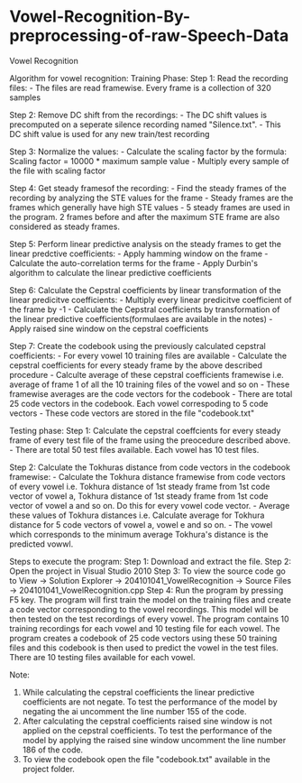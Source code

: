 # Vowel-Recognition-By-preprocessing-of-raw-Speech-Data
 Vowel Recognition

Algorithm for vowel recognition:
Training Phase:
Step 1: Read the recording files:
	- The files are read framewise. Every frame is a collection of 320 samples

Step 2: Remove DC shift from the recordings: 
	- The DC shift values is precomputed on a seperate silence recording named "Silence.txt". 
	- This DC shift value is used for any new train/test recording

Step 3: Normalize the values:
	- Calculate the scaling factor by the formula: Scaling factor = 10000 * maximum sample value
	- Multiply every sample of the file with scaling factor

Step 4: Get steady framesof the recording:
	- Find the steady frames of the recording by analyzing the STE values for the frame
	- Steady frames are the frames which generally have high STE values
	- 5 steady frames are used in the program. 2 frames before and after the maximum STE frame are also considered as steady frames.

Step 5: Perform linear predictive analysis on the steady frames to get the linear predctive coefficients:
	- Apply hamming window on the frame
	- Calculate the auto-correlation terms for the frame
	- Apply Durbin's algorithm to calculate the linear predictive coefficients

Step 6: Calculate the Cepstral coefficients by linear transformation of the linear predicitve coefficients:
	- Multiply every linear predicitve coefficient of the frame by -1
	- Calculate the Cepstral coefficients by transformation of the linear predictive coefficients(formulaes are available in the notes)
	- Apply raised sine window on the cepstral coefficients

Step 7: Create the codebook using the previously calculated cepstral coefficients:
	- For every vowel 10 training files are available
	- Calculate the cepstral coefficients for every steady frame by the above described procedure
	- Calculte average of these cepstral coefficients framewise i.e. average of frame 1 of all the 10 training files of the vowel and so on
	- These framewise averages are the code vectors for the codebook
	- There are total 25 code vectors in the codebook. Each vowel correspoding to 5 code vectors
	- These code vectors are stored in the file "codebook.txt"

Testing phase:
Step 1: Calculate the cepstral coeffcients for every steady frame of every test file of the frame using the preocedure described above. 
	- There are total 50 test files available. Each vowel has 10 test files.

Step 2: Calculate the Tokhuras distance from code vectors in the codebook framewise:
	- Calculate the Tokhura distance framewise from code vectors of every vowel i.e. Tokhura distance of 1st steady frame from 1st code vector of vowel a, Tokhura distance of 1st steady frame from 1st code vector of vowel a and so on. Do this for every vowel code vector. 
	- Average these values of Tokhura distances i.e. Calculate average for Tokhura distance for 5 code vectors of vowel a, vowel e and so on.
	- The vowel which corresponds to the minimum average Tokhura's distance is the predicted vowwl.

Steps to execute the program:
	Step 1: Download and extract the file.
	Step 2: Open the project in Visual Studio 2010
	Step 3: To view the source code go to View -> Solution Explorer -> 204101041_VowelRecognition -> Source Files -> 204101041_VowelRecognition.cpp
	Step 4: Run the program by pressing F5 key. 
		The program will first train the model on the training files and create a code vector corresponding to the vowel recordings. This model will be then tested on the test recordings of every vowel. The program contains 10 training recordings for each vowel and 10 testing file for each vowel. The program creates a codebook of 25 code vectors using these 50 training files and this codebook is then used to predict the vowel in the test files. There are 10 testing files available for each vowel.  

Note:

1. While calculating the cepstral coefficients the linear predictive coefficients are not negate. To test the performance of the model by negating the ai uncomment the line number 155 of the code.
2. After calculating the cepstral coefficients raised sine window is not applied on the cepstral coefficients. To test the performance of the model by applying the raised sine window uncomment the line number 186 of the code.
3. To view the codebook open the file "codebook.txt" available in the project folder.
